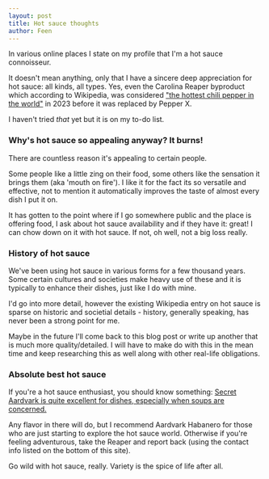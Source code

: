 ```yaml
---
layout: post
title: Hot sauce thoughts
author: Feen
---
```


In various online places I state on my profile that I'm a hot sauce connoisseur.

It doesn't mean anything, only that I have a sincere deep appreciation for hot sauce: all kinds, all types.  Yes, even the Carolina Reaper byproduct which according to Wikipedia, was considered ["the hottest chili pepper in the world"](https://en.wikipedia.org/wiki/Carolina_Reaper) in 2023 before it was replaced by Pepper X.

I haven't tried *that* yet but it is on my to-do list.

### Why's hot sauce so appealing anyway?  It burns!

There are countless reason it's appealing to certain people.

Some people like a little zing on their food, some others like the sensation it brings them (aka 'mouth on fire').  I like it for the fact its so versatile and effective, not to mention it automatically improves the taste of almost every dish I put it on.

It has gotten to the point where if I go somewhere public and the place is offering food, I ask about hot sauce availability and if they have it: great!  I can chow down on it with hot sauce.  If not, oh well, not a big loss really.

### History of hot sauce

We've been using hot sauce in various forms for a few thousand years.  Some certain cultures and societies make heavy use of these and it is typically to enhance their dishes, just like I do with mine.

I'd go into more detail, however the existing Wikipedia entry on hot sauce is sparse on historic and societial details - history, generally speaking, has never been a strong point for me.  

Maybe in the future I'll come back to this blog post or write up another that is much more quality/detailed.  I will have to make do with this in the mean time and keep researching this as well along with other real-life obligations.

### Absolute best hot sauce

If you're a hot sauce enthusiast, you should know something: [Secret Aardvark is quite excellent for dishes, especially when soups are concerned.](https://secretaardvark.com/shop/)

Any flavor in there will do, but I recommend Aardvark Habanero for those who are just starting to explore the hot sauce world. Otherwise if you're feeling adventurous, take the Reaper and report back (using the contact info listed on the bottom of this site).

Go wild with hot sauce, really.  Variety is the spice of life after all.
